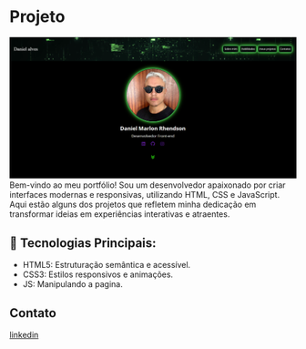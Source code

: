 # Projeto
<img src="src/imagens/designPortifolio.png">
Bem-vindo ao meu portfólio! Sou um desenvolvedor apaixonado por criar interfaces modernas e responsivas, utilizando HTML, CSS e JavaScript. Aqui estão alguns dos projetos que refletem minha dedicação em transformar ideias em experiências interativas e atraentes.

## 🚀 Tecnologias Principais:

- HTML5: Estruturação semântica e acessível. 
- CSS3: Estilos responsivos e animações.
- JS: Manipulando a pagina.

## Contato
[linkedin](https://www.linkedin.com/in/daniel-alves-9872392a7/)